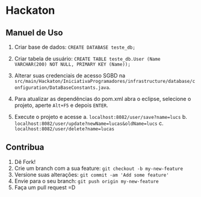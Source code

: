 # Hackaton

## Manuel de Uso
  1. Criar base de dados:
	`CREATE DATABASE teste_db;`

  2. Criar tabela de usuário:
	`CREATE TABLE teste_db.User (Name VARCHAR(200) NOT NULL, PRIMARY KEY (Name));`

  3. Alterar suas credenciais de acesso SGBD na `src/main/Hackaton/IniciativaProgramadores/infrastructure/database/configuration/DataBaseConstants.java`.

  4. Para atualizar as dependências do pom.xml abra o eclipse, selecione o projeto, aperte `Alt+F5` e depois `ENTER`.

  5. Execute o projeto e acesse
    a. `localhost:8082/user/save?name=lucs`
    b. `localhost:8082/user/update?newName=lucas&oldName=lucs`
    c. `localhost:8082/user/delete?name=lucas`

## Contribua
1. Dê Fork!
2. Crie um branch com a sua feature: `git checkout -b my-new-feature`
3. Versione suas alterações: `git commit -am 'Add some feature'`
4. Envie para o seu branch: `git push origin my-new-feature`
5. Faça um pull request =D
